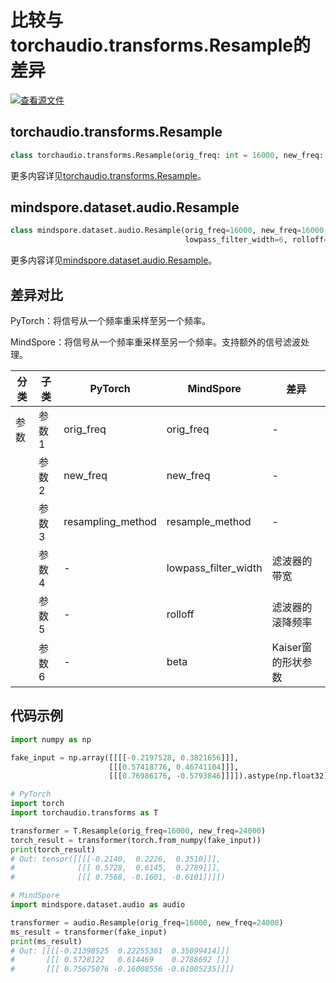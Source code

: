 # 比较与torchaudio.transforms.Resample的差异

[![查看源文件](https://mindspore-website.obs.cn-north-4.myhuaweicloud.com/website-images/r2.3.1/resource/_static/logo_source.svg)](https://gitee.com/mindspore/docs/blob/r2.3.1/docs/mindspore/source_zh_cn/note/api_mapping/pytorch_diff/Resample.md)

## torchaudio.transforms.Resample

```python
class torchaudio.transforms.Resample(orig_freq: int = 16000, new_freq: int = 16000, resampling_method: str = 'sinc_interpolation')
```

更多内容详见[torchaudio.transforms.Resample](https://pytorch.org/audio/0.8.0/transforms.html#torchaudio.transforms.Resample.html)。

## mindspore.dataset.audio.Resample

```python
class mindspore.dataset.audio.Resample(orig_freq=16000, new_freq=16000, resample_method=ResampleMethod.SINC_INTERPOLATION,
                                       lowpass_filter_width=6, rolloff=0.99, beta=None)
```

更多内容详见[mindspore.dataset.audio.Resample](https://mindspore.cn/docs/zh-CN/r2.3.1/api_python/dataset_audio/mindspore.dataset.audio.Resample.html#mindspore.dataset.audio.Resample)。

## 差异对比

PyTorch：将信号从一个频率重采样至另一个频率。

MindSpore：将信号从一个频率重采样至另一个频率。支持额外的信号滤波处理。

| 分类 | 子类 |PyTorch | MindSpore | 差异 |
| --- | ---   | ---   | ---        |---  |
|参数 | 参数1 | orig_freq     | orig_freq    | - |
|     | 参数2 | new_freq    | new_freq   | - |
|     | 参数3 | resampling_method    | resample_method     | - |
|     | 参数4 | -   | lowpass_filter_width    | 滤波器的带宽 |
|     | 参数5 | -   | rolloff     | 滤波器的滚降频率 |
|     | 参数6 | -   | beta     | Kaiser窗的形状参数 |

## 代码示例

```python
import numpy as np

fake_input = np.array([[[[-0.2197528, 0.3821656]]],
                      [[[0.57418776, 0.46741104]]],
                      [[[0.76986176, -0.5793846]]]]).astype(np.float32)

# PyTorch
import torch
import torchaudio.transforms as T

transformer = T.Resample(orig_freq=16000, new_freq=24000)
torch_result = transformer(torch.from_numpy(fake_input))
print(torch_result)
# Out: tensor([[[[-0.2140,  0.2226,  0.3510]]],
#              [[[ 0.5728,  0.6145,  0.2789]]],
#              [[[ 0.7568, -0.1601, -0.6101]]]])

# MindSpore
import mindspore.dataset.audio as audio

transformer = audio.Resample(orig_freq=16000, new_freq=24000)
ms_result = transformer(fake_input)
print(ms_result)
# Out: [[[[-0.21398525  0.22255361  0.35099414]]]
#       [[[ 0.5728122   0.614469    0.2788692 ]]]
#       [[[ 0.75675076 -0.16008556 -0.61005235]]]]
```
